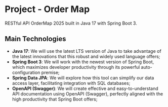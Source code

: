 # Project - Order Map

RESTful API OrderMap 2025 built in Java 17 with Spring Boot 3.

## Main Technologies
- **Java 17**: We will use the latest LTS version of Java to take advantage of the latest innovations that this robust and widely used language offers;
- **Spring Boot 3**: We will work with the newest version of Spring Boot, which maximizes developer productivity through its powerful auto-configuration premise;
- **Spring Data JPA**: We will explore how this tool can simplify our data access layer, facilitating integration with SQL databases;
- **OpenAPI (Swagger)**: We will create effective and easy-to-understand API documentation using OpenAPI (Swagger), perfectly aligned with the high productivity that Spring Boot offers;